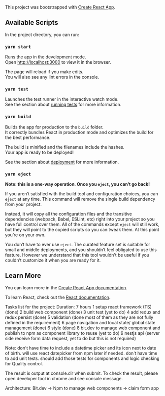 This project was bootstrapped with [Create React App](https://github.com/facebook/create-react-app).

## Available Scripts

In the project directory, you can run:

### `yarn start`

Runs the app in the development mode.<br />
Open [http://localhost:3000](http://localhost:3000) to view it in the browser.

The page will reload if you make edits.<br />
You will also see any lint errors in the console.

### `yarn test`

Launches the test runner in the interactive watch mode.<br />
See the section about [running tests](https://facebook.github.io/create-react-app/docs/running-tests) for more information.

### `yarn build`

Builds the app for production to the `build` folder.<br />
It correctly bundles React in production mode and optimizes the build for the best performance.

The build is minified and the filenames include the hashes.<br />
Your app is ready to be deployed!

See the section about [deployment](https://facebook.github.io/create-react-app/docs/deployment) for more information.

### `yarn eject`

**Note: this is a one-way operation. Once you `eject`, you can’t go back!**

If you aren’t satisfied with the build tool and configuration choices, you can `eject` at any time. This command will remove the single build dependency from your project.

Instead, it will copy all the configuration files and the transitive dependencies (webpack, Babel, ESLint, etc) right into your project so you have full control over them. All of the commands except `eject` will still work, but they will point to the copied scripts so you can tweak them. At this point you’re on your own.

You don’t have to ever use `eject`. The curated feature set is suitable for small and middle deployments, and you shouldn’t feel obligated to use this feature. However we understand that this tool wouldn’t be useful if you couldn’t customize it when you are ready for it.

## Learn More

You can learn more in the [Create React App documentation](https://facebook.github.io/create-react-app/docs/getting-started).

To learn React, check out the [React documentation](https://reactjs.org/).

Tasks list for the project:
Duration: 7 hours
1 setup react framework (TS) (done)
2 build web component (done)
3 unit test (yet to do)
4 add redux and redux persist (done)
5 validation (done most of them as they are not fully defined in the requirement)
6 page navigation and local state/ global state management (done)
6 style (done)
8 bit.dev to manage web component and publish to npm as component library to reuse (yet to do)
9 nestjs api (server side receive form data request, yet to do but this is not required)

Note: don't have time to include a datetime picker and its icon next to date of birth. will use react datepicker from npm later if needed.
don't have time to add unit tests. should add those tests for components and logic checking for Quality control.

The result is output at console.dir when submit. To check the result, please open developer tool in chrome and see console message.

Architecture:
Bit.dev -> Npm to manage web components -> claim form app
